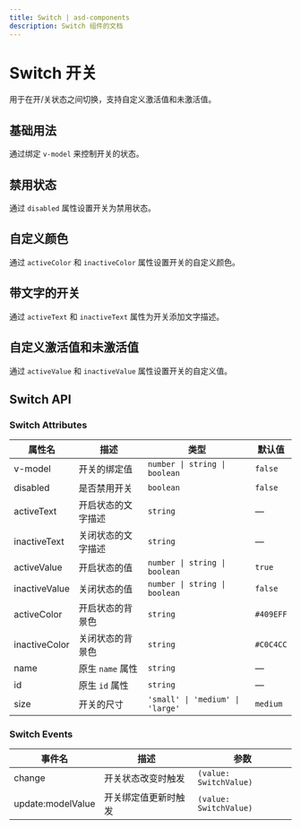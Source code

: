 ```yaml
---
title: Switch | asd-components
description: Switch 组件的文档
---
```


# Switch 开关

用于在开/关状态之间切换，支持自定义激活值和未激活值。

## 基础用法

通过绑定 `v-model` 来控制开关的状态。

<preview path="../demo/Switch/Basic.vue" language="vue"></preview>

## 禁用状态

通过 `disabled` 属性设置开关为禁用状态。

<preview path="../demo/Switch/Disabled.vue" language="vue"></preview>

## 自定义颜色

通过 `activeColor` 和 `inactiveColor` 属性设置开关的自定义颜色。

<preview path="../demo/Switch/CustomColor.vue" language="vue"></preview>

## 带文字的开关

通过 `activeText` 和 `inactiveText` 属性为开关添加文字描述。

<preview path="../demo/Switch/WithText.vue" language="vue"></preview>

## 自定义激活值和未激活值

通过 `activeValue` 和 `inactiveValue` 属性设置开关的自定义值。

<preview path="../demo/Switch/CustomValue.vue" language="vue"></preview>

## Switch API

### Switch Attributes

| 属性名         | 描述                       | 类型                       | 默认值    |
| -------------- | -------------------------- | -------------------------- | --------- |
| v-model        | 开关的绑定值               | `number \| string \| boolean` | `false`   |
| disabled       | 是否禁用开关               | `boolean`                  | `false`   |
| activeText     | 开启状态的文字描述         | `string`                   | —         |
| inactiveText   | 关闭状态的文字描述         | `string`                   | —         |
| activeValue    | 开启状态的值               | `number \| string \| boolean` | `true`    |
| inactiveValue  | 关闭状态的值               | `number \| string \| boolean` | `false`   |
| activeColor    | 开启状态的背景色           | `string`                   | `#409EFF` |
| inactiveColor  | 关闭状态的背景色           | `string`                   | `#C0C4CC` |
| name           | 原生 `name` 属性           | `string`                   | —         |
| id             | 原生 `id` 属性             | `string`                   | —         |
| size           | 开关的尺寸                 | `'small' \| 'medium' \| 'large'` | `medium` |

### Switch Events

| 事件名         | 描述                       | 参数                       |
| -------------- | -------------------------- | -------------------------- |
| change         | 开关状态改变时触发         | `(value: SwitchValue)`     |
| update:modelValue | 开关绑定值更新时触发     | `(value: SwitchValue)`     |

